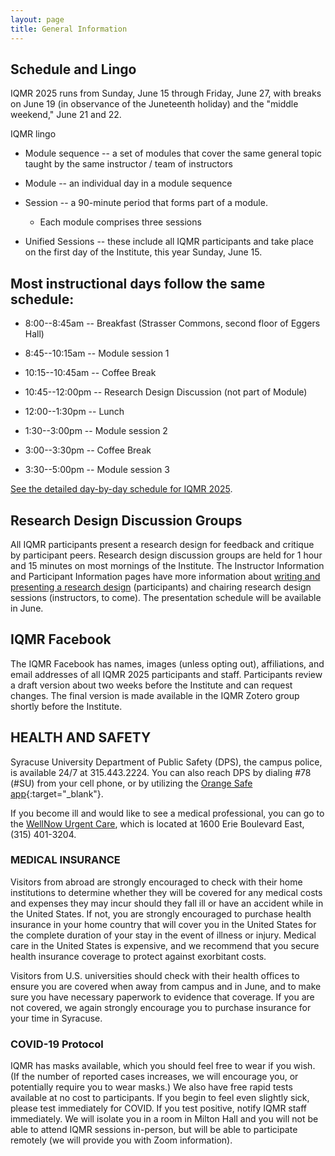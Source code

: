 ```yaml
---
layout: page
title: General Information
---
```


Schedule and Lingo
------------------

IQMR 2025 runs from Sunday, June 15 through Friday, June 27, with breaks on June 19 (in observance of the Juneteenth holiday) and the "middle weekend," June 21 and 22.

IQMR lingo

-   Module sequence -- a set of modules that cover the same general topic taught by the same instructor / team of instructors

-   Module -- an individual day in a module sequence

-   Session -- a 90-minute period that forms part of a module.
    -   Each module comprises three sessions

-   Unified Sessions -- these include all IQMR participants and take place on the first day of the Institute, this year Sunday, June 15.

Most instructional days follow the same schedule: 
------------------

-   8:00--8:45am -- Breakfast (Strasser Commons, second floor of Eggers Hall)
  
-   8:45--10:15am -- Module session 1

-   10:15--10:45am -- Coffee Break

-   10:45--12:00pm -- Research Design Discussion (not part of Module)

-   12:00--1:30pm -- Lunch

-   1:30--3:00pm -- Module session 2

-   3:00--3:30pm -- Coffee Break

-   3:30--5:00pm -- Module session 3

[See the detailed day-by-day schedule for IQMR 2025](/schedule).

Research Design Discussion Groups
---------------------------------

All IQMR participants present a research design for feedback and critique by participant peers. Research design discussion groups are held for 1 hour and 15 minutes on most mornings of the Institute. The Instructor Information and Participant Information pages have more information about [writing and presenting a research design](/participants/research-design-instructions) (participants) and chairing research design sessions (instructors, to come). The presentation schedule will be available in June.

## IQMR Facebook

The IQMR Facebook has names, images (unless opting out), affiliations, and email addresses of all IQMR 2025 participants and staff. Participants review a draft version about two weeks before the Institute and can request changes. The final version is made available in the IQMR Zotero group shortly before the Institute.

HEALTH AND SAFETY
------

Syracuse University Department of Public Safety (DPS), the campus police, is available 24/7 at 315.443.2224. You can also reach DPS by dialing #78 (#SU) from your cell phone, or by utilizing the [Orange Safe app](https://dps.syr.edu/services-resources/orange-safe-app/){:target="_blank"}.

If you become ill and would like to see a medical professional, you can go to the [WellNow Urgent Care](https://www.wellnow.com/urgent-care-centers/new-york/syracuse/1600-erie-blvd-e-13210), which is located at 1600 Erie Boulevard East, (315) 401-3204.  


### MEDICAL INSURANCE

Visitors from abroad are strongly encouraged to check with their home institutions to determine whether they will be covered for any medical costs and expenses they may incur should they fall ill or have an accident while in the United States. If not, you are strongly encouraged to purchase health insurance in your home country that will cover you in the United States for the complete duration of your stay in the event of illness or injury. Medical care in the United States is expensive, and we recommend that you secure health insurance coverage to protect against exorbitant costs.

Visitors from U.S. universities should check with their health offices to ensure you are covered when away from campus and in June, and to make sure you have necessary paperwork to evidence that coverage. If you are not covered, we again strongly encourage you to purchase insurance for your time in Syracuse.

### COVID-19 Protocol

IQMR has masks available, which you should feel free to wear if you wish. (If the number of reported cases increases, we will encourage you, or potentially require you to wear masks.) We also have free rapid tests available at no cost to participants. If you begin to feel even slightly sick, please test immediately for COVID. If you test positive, notify IQMR staff immediately. We will isolate you in a room in Milton Hall and you will not be able to attend IQMR sessions in-person, but will be able to participate remotely (we will provide you with Zoom information). 
